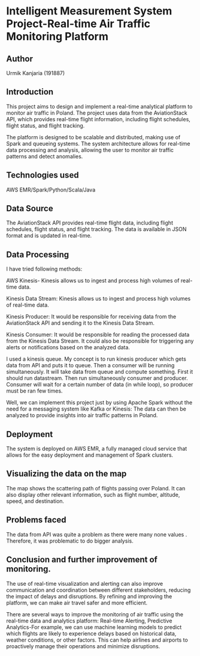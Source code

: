 
# Intelligent Measurement System Project-Real-time Air Traffic Monitoring Platform


## Author
Urmik Kanjaria (191887)
## Introduction
This project aims to design and implement a real-time analytical platform to monitor air traffic in Poland. The project uses data from the AviationStack API, which provides real-time flight information, including flight schedules, flight status, and flight tracking.

The platform is designed to be scalable and distributed, making use of Spark and queueing systems. The system architecture allows for real-time data processing and analysis, allowing the user to monitor air traffic patterns and detect anomalies.
## Technologies used
AWS EMR/Spark/Python/Scala/Java

## Data Source
The AviationStack API provides real-time flight data, including flight schedules, flight status, and flight tracking. The data is available in JSON format and is updated in real-time.
## Data Processing
I have tried following methods:

AWS Kinesis- Kinesis allows us to ingest and process high volumes of real-time data.

Kinesis Data Stream:  Kinesis allows us to ingest and process high volumes of real-time data.

Kinesis Producer: It would be responsible for receiving data from the AviationStack API and sending it to the Kinesis Data Stream.

Kinesis Consumer: It would be responsible for reading the processed data from the Kinesis Data Stream. It could also be responsible for triggering any alerts or notifications based on the analyzed data.

 I used a kinesis queue. My concept is to run kinesis producer which gets data from API and puts it to queue. Then a consumer will be running simultaneously. It will take data from queue and compute something.
 First it should run datastream. Then run simultaneously consumer and producer. Consumer will wait for a certain number of data (in while loop), so producer must be ran few times.


Well, we can implement this project just by using Apache Spark without the need for a messaging system like Kafka or Kinesis:
The data can then be analyzed to provide insights into air traffic patterns in Poland.
## Deployment
The system is deployed on AWS EMR, a fully managed cloud service that allows for the easy deployment and management of Spark clusters. 
## Visualizing the data on the map
The map shows the scattering path of flights passing over Poland.
It can also display other relevant information, such as flight number, altitude, speed, and destination.
## Problems faced
The data from API was quite a problem as there were many none values . Therefore, it was problematic to do bigger analysis.


## Conclusion and further improvement of monitoring.
 The use of real-time visualization and alerting can also improve communication and coordination between different stakeholders, reducing the impact of delays and disruptions. By refining and improving the platform, we can make air travel safer and more efficient.

 There are several ways to improve the monitoring of air traffic using the real-time data and analytics platform:
 Real-time Alerting, Predictive Analytics-For example, we can use machine learning models to predict which flights are likely to experience delays based on historical data, weather conditions, or other factors. This can help airlines and airports to proactively manage their operations and minimize disruptions.
